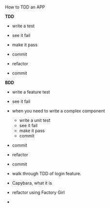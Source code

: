 How to TDD an APP

**TDD**

- write a test
- see it fail
- make it pass
- commit

- refactor
- commit


**BDD**

- write a feature test
- see it fail
- when you need to write a complex component
  - write a unit test
  - see it fail
  - make it pass
  - commit
- commit

- refactor
- commit

- walk through TDD of login feature.
- Capybara, what it is
- refactor using Factory Girl
-